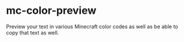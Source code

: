 # mc-color-preview
Preview your text in various Minecraft color codes as well as be able to copy that text as well.
